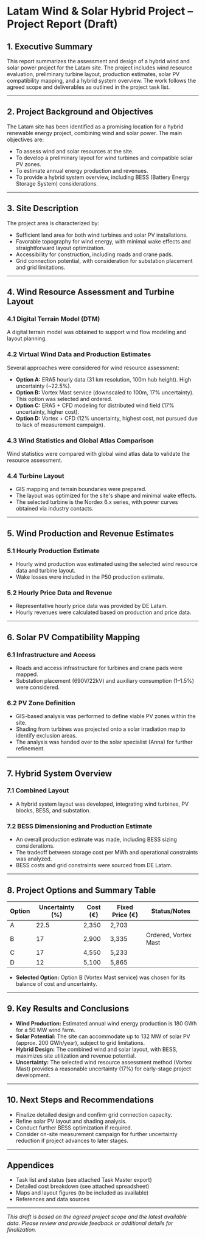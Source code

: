 # Latam Wind & Solar Hybrid Project – Project Report (Draft)

## 1. Executive Summary
This report summarizes the assessment and design of a hybrid wind and solar power project for the Latam site. The project includes wind resource evaluation, preliminary turbine layout, production estimates, solar PV compatibility mapping, and a hybrid system overview. The work follows the agreed scope and deliverables as outlined in the project task list.

---

## 2. Project Background and Objectives
The Latam site has been identified as a promising location for a hybrid renewable energy project, combining wind and solar power. The main objectives are:
- To assess wind and solar resources at the site.
- To develop a preliminary layout for wind turbines and compatible solar PV zones.
- To estimate annual energy production and revenues.
- To provide a hybrid system overview, including BESS (Battery Energy Storage System) considerations.

---

## 3. Site Description
The project area is characterized by:
- Sufficient land area for both wind turbines and solar PV installations.
- Favorable topography for wind energy, with minimal wake effects and straightforward layout optimization.
- Accessibility for construction, including roads and crane pads.
- Grid connection potential, with consideration for substation placement and grid limitations.

---

## 4. Wind Resource Assessment and Turbine Layout

### 4.1 Digital Terrain Model (DTM)
A digital terrain model was obtained to support wind flow modeling and layout planning.

### 4.2 Virtual Wind Data and Production Estimates
Several approaches were considered for wind resource assessment:
- **Option A:** ERA5 hourly data (31 km resolution, 100m hub height). High uncertainty (~22.5%).
- **Option B:** Vortex Mast service (downscaled to 100m, 17% uncertainty). This option was selected and ordered.
- **Option C:** ERA5 + CFD modeling for distributed wind field (17% uncertainty, higher cost).
- **Option D:** Vortex + CFD (12% uncertainty, highest cost, not pursued due to lack of measurement campaign).

### 4.3 Wind Statistics and Global Atlas Comparison
Wind statistics were compared with global wind atlas data to validate the resource assessment.

### 4.4 Turbine Layout
- GIS mapping and terrain boundaries were prepared.
- The layout was optimized for the site's shape and minimal wake effects.
- The selected turbine is the Nordex 6.x series, with power curves obtained via industry contacts.

---

## 5. Wind Production and Revenue Estimates

### 5.1 Hourly Production Estimate
- Hourly wind production was estimated using the selected wind resource data and turbine layout.
- Wake losses were included in the P50 production estimate.

### 5.2 Hourly Price Data and Revenue
- Representative hourly price data was provided by DE Latam.
- Hourly revenues were calculated based on production and price data.

---

## 6. Solar PV Compatibility Mapping

### 6.1 Infrastructure and Access
- Roads and access infrastructure for turbines and crane pads were mapped.
- Substation placement (690V/22kV) and auxiliary consumption (1–1.5%) were considered.

### 6.2 PV Zone Definition
- GIS-based analysis was performed to define viable PV zones within the site.
- Shading from turbines was projected onto a solar irradiation map to identify exclusion areas.
- The analysis was handed over to the solar specialist (Anna) for further refinement.

---

## 7. Hybrid System Overview

### 7.1 Combined Layout
- A hybrid system layout was developed, integrating wind turbines, PV blocks, BESS, and substation.

### 7.2 BESS Dimensioning and Production Estimate
- An overall production estimate was made, including BESS sizing considerations.
- The tradeoff between storage cost per MWh and operational constraints was analyzed.
- BESS costs and grid constraints were sourced from DE Latam.

---

## 8. Project Options and Summary Table

| Option   | Uncertainty (%) | Cost (€) | Fixed Price (€) | Status/Notes |
|----------|----------------|----------|-----------------|--------------|
| A        | 22.5           | 2,350    | 2,703           |              |
| B        | 17             | 2,900    | 3,335           | Ordered, Vortex Mast |
| C        | 17             | 4,550    | 5,233           |              |
| D        | 12             | 5,100    | 5,865           |              |

- **Selected Option:** Option B (Vortex Mast service) was chosen for its balance of cost and uncertainty.

---

## 9. Key Results and Conclusions

- **Wind Production:** Estimated annual wind energy production is 180 GWh for a 50 MW wind farm.
- **Solar Potential:** The site can accommodate up to 132 MW of solar PV (approx. 200 GWh/year), subject to grid limitations.
- **Hybrid Design:** The combined wind and solar layout, with BESS, maximizes site utilization and revenue potential.
- **Uncertainty:** The selected wind resource assessment method (Vortex Mast) provides a reasonable uncertainty (17%) for early-stage project development.

---

## 10. Next Steps and Recommendations

- Finalize detailed design and confirm grid connection capacity.
- Refine solar PV layout and shading analysis.
- Conduct further BESS optimization if required.
- Consider on-site measurement campaign for further uncertainty reduction if project advances to later stages.

---

## Appendices
- Task list and status (see attached Task Master export)
- Detailed cost breakdown (see attached spreadsheet)
- Maps and layout figures (to be included as available)
- References and data sources

---

*This draft is based on the agreed project scope and the latest available data. Please review and provide feedback or additional details for finalization.* 